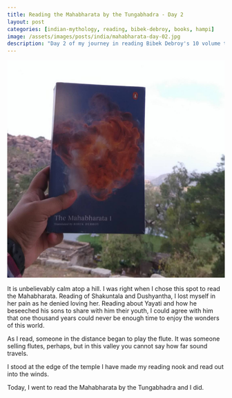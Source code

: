 ```yaml
---
title: Reading the Mahabharata by the Tungabhadra - Day 2
layout: post
categories: [indian-mythology, reading, bibek-debroy, books, hampi]
image: /assets/images/posts/india/mahabharata-day-02.jpg
description: "Day 2 of my journey in reading Bibek Debroy's 10 volume translation of the Mahabharata in Hampi."
---
```


![Mahabharata Day 2](/assets/images/posts/india/mahabharata-day-02.jpg)

It is unbelievably calm atop a hill. I was right when I chose this spot to read the Mahabharata.
Reading of Shakuntala and Dushyantha, I lost myself in her pain as he denied loving her. Reading about Yayati and how he beseeched his sons to share with him their youth, I could agree with him that one thousand years could never be enough time to enjoy the wonders of this world.

As I read, someone in the distance began to play the flute. It was someone selling flutes, perhaps, but in this valley you cannot say how far sound travels.

I stood at the edge of the temple I have made my reading nook and read out into the winds.

Today, I went to read the Mahabharata by the Tungabhadra and I did.
